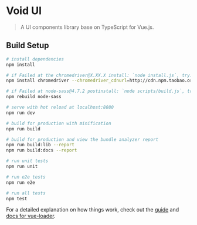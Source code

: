 # Void UI

> A UI components library base on TypeScript for Vue.js.

## Build Setup

```bash
# install dependencies
npm install

# if Failed at the chromedriver@X.XX.X install: `node install.js`, try:
npm install chromedriver --chromedriver_cdnurl=http://cdn.npm.taobao.org/dist/chromedriver

# if Failed at node-sass@4.7.2 postinstall: `node scripts/build.js`, try:
npm rebuild node-sass

# serve with hot reload at localhost:8080
npm run dev

# build for production with minification
npm run build

# build for production and view the bundle analyzer report
npm run build:lib --report
npm run build:docs --report

# run unit tests
npm run unit

# run e2e tests
npm run e2e

# run all tests
npm test
```

For a detailed explanation on how things work, check out the
[guide](http://vuejs-templates.github.io/webpack/) and
[docs for vue-loader](http://vuejs.github.io/vue-loader).
